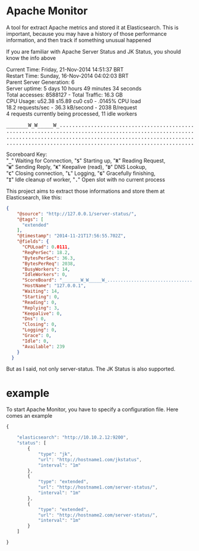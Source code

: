 Apache Monitor
====

A tool for extract Apache metrics and stored it at Elasticsearch. This is important, because you may have a history of those performance information, and then track if something unusual happened

If you are familiar with Apache Server Status and JK Status, you should know the info above

<dl>
<dt>Current Time: Friday, 21-Nov-2014 14:51:37 BRT</dt>
<dt>Restart Time: Sunday, 16-Nov-2014 04:02:03 BRT</dt>
<dt>Parent Server Generation: 6</dt>
<dt>Server uptime:  5 days 10 hours 49 minutes 34 seconds</dt>
<dt>Total accesses: 8588127 - Total Traffic: 16.3 GB</dt>
<dt>CPU Usage: u52.38 s15.89 cu0 cs0 - .0145% CPU load</dt>
<dt>18.2 requests/sec - 36.3 kB/second - 2038 B/request</dt>
<dt>4 requests currently being processed, 11 idle workers</dt>
<pre>_______W_W_____W_...............................................
................................................................
................................................................
................................................................
</pre>
<p>Scoreboard Key:<br />
"<b><code>_</code></b>" Waiting for Connection, 
"<b><code>S</code></b>" Starting up, 
"<b><code>R</code></b>" Reading Request,<br />
"<b><code>W</code></b>" Sending Reply, 
"<b><code>K</code></b>" Keepalive (read), 
"<b><code>D</code></b>" DNS Lookup,<br />
"<b><code>C</code></b>" Closing connection, 
"<b><code>L</code></b>" Logging, 
"<b><code>G</code></b>" Gracefully finishing,<br /> 
"<b><code>I</code></b>" Idle cleanup of worker, 
"<b><code>.</code></b>" Open slot with no current process</p>
<p />
</dl>


This project aims to extract those informations and store them at Elasticsearch, like this:
```json
{
    "@source": "http://127.0.0.1/server-status/",
    "@tags": [
      "extended"
    ],
    "@timestamp": "2014-11-21T17:56:55.702Z",
    "@fields": {
      "CPULoad": 0.0111,
      "ReqPerSec": 18.2,
      "BytesPerSec": 36.3,
      "BytesPerReq": 2038,
      "BusyWorkers": 14,
      "IdleWorkers": 0,
      "ScoreBoard": "_______W_W_____W_...............................................\n................................................................\n................................................................\n................................................................\n",
      "HostName": "127.0.0.1",
      "Waiting": 14,
      "Starting": 0,
      "Reading": 0,
      "Replying": 3,
      "Keepalive": 0,
      "Dns": 0,
      "Closing": 0,
      "Logging": 0,
      "Grace": 0,
      "Idle": 0,
      "Available": 239
    }
  }
```

But as I said, not only server-status. The JK Status is also supported.

example
=========
To start Apache Monitor, you have to specify a configuration file. Here comes an example

```javascript
{

    "elasticsearch": "http://10.10.2.12:9200",
    "status": [
        {
            "type": "jk",
            "url": "http://hostname1.com/jkstatus",
            "interval": "1m"
        },
        {
            "type": "extended",
            "url": "http://hostname1.com/server-status/",
            "interval": "1m"
        },
        {
            "type": "extended",
            "url": "http://hostname2.com/server-status/",
            "interval": "1m"
        }
    ]

}
```
